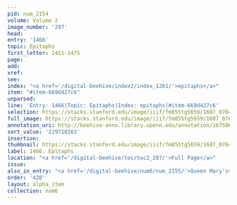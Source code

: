 ```yaml
---
pid: num_2154
volume: Volume 2
image_number: '297'
head:
entry: '1466'
topic: Epitaphs
first_letter: 1451-1475
page:
add:
xref:
see:
index: "<a href='/digital-beehive/index2/index_1261/'>epitaphs</a>"
item: "#item-669d427c6"
unparsed:
line: 'Entry: 1466|Topic: Epitaphs|Index: epitaphs|#item-669d427c6'
selection: https://stacks.stanford.edu/image/iiif/fm855tg5659/1607_0764/343,263,2940,467/full/0/default.jpg
full_image: https://stacks.stanford.edu/image/iiif/fm855tg5659/1607_0764/full/full/0/default.jpg
annotation_uri: http://beehive-anno.library.upenn.edu/annotation/1675865981658
sort_value: '229710263'
insertion:
thumbnail: https://stacks.stanford.edu/image/iiif/fm855tg5659/1607_0764/343,263,600,180/250,/0/default.jpg
label: 1466. Epitaphs
location: "<a href='/digital-beehive/toc/toc2_287/'>Full Page</a>"
issue:
also_in_entry: "<a href='/digital-beehive/num6/num_2155/'>Queen Mary's</a>"
order: '420'
layout: alpha_item
collection: num6
---
```

